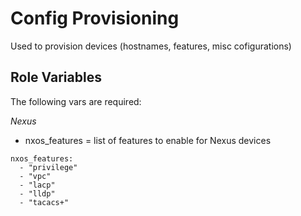 Config Provisioning
=========

Used to provision devices (hostnames, features, misc cofigurations)


Role Variables
--------------

The following vars are required:


*Nexus*

* nxos_features = list of features to enable for Nexus devices

```
nxos_features:
  - "privilege"
  - "vpc"
  - "lacp"
  - "lldp"
  - "tacacs+"
```